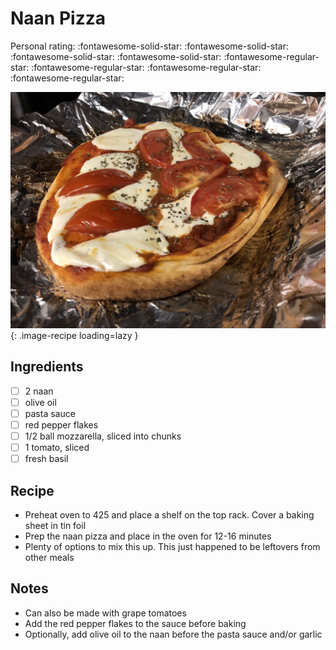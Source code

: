 <!-- Needs Manual Review -->

# Naan Pizza

<!-- {cts} rating=1; (User can specify rating on scale of 1-5) -->
Personal rating: :fontawesome-solid-star: :fontawesome-solid-star: :fontawesome-solid-star: :fontawesome-solid-star: :fontawesome-regular-star: :fontawesome-regular-star: :fontawesome-regular-star: :fontawesome-regular-star:
<!-- {cte} -->

<!-- {cts} name_image=naan_pizza.jpg; (User can specify image name) -->
![naan_pizza.jpg](./naan_pizza.jpg){: .image-recipe loading=lazy }
<!-- {cte} -->

## Ingredients

* [ ] 2 naan
* [ ] olive oil
* [ ] pasta sauce
* [ ] red pepper flakes
* [ ] 1/2 ball mozzarella, sliced into chunks
* [ ] 1 tomato, sliced
* [ ] fresh basil

## Recipe

* Preheat oven to 425 and place a shelf on the top rack. Cover a baking sheet in tin foil
* Prep the naan pizza and place in the oven for 12-16 minutes
* Plenty of options to mix this up. This just happened to be leftovers from other meals

## Notes

* Can also be made with grape tomatoes
* Add the red pepper flakes to the sauce before baking
* Optionally, add olive oil to the naan before the pasta sauce and/or garlic
